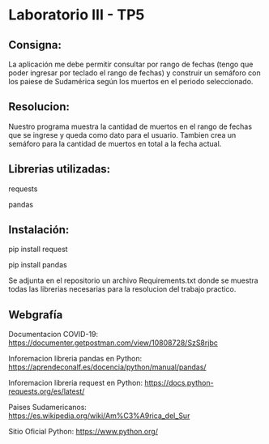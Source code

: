 # Laboratorio III - TP5
## Consigna:
La aplicación me debe permitir consultar por rango de fechas (tengo que poder ingresar por teclado el rango de fechas) y construir un semáforo con los paiese de Sudamérica según los muertos en el periodo seleccionado.

## Resolucion:
Nuestro programa muestra la cantidad de muertos en el rango de fechas que se ingrese y queda como dato para el usuario. Tambien crea un semáforo para la cantidad de muertos en total a la fecha actual. 

## Librerias utilizadas:

requests

pandas

## Instalación:

pip install request

pip install pandas

Se adjunta en el repositorio un archivo Requirements.txt donde se muestra todas las librerias necesarias para la resolucion del trabajo practico.

## Webgrafía

Documentacion COVID-19:	https://documenter.getpostman.com/view/10808728/SzS8rjbc

Inforemacion libreria pandas en Python: https://aprendeconalf.es/docencia/python/manual/pandas/

Inforemacion libreria request en Python: https://docs.python-requests.org/es/latest/

Paises Sudamericanos: https://es.wikipedia.org/wiki/Am%C3%A9rica_del_Sur

Sitio Oficial Python:	https://www.python.org/
